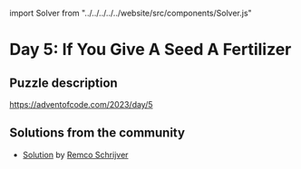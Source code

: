 import Solver from "../../../../../website/src/components/Solver.js"

# Day 5: If You Give A Seed A Fertilizer

## Puzzle description

https://adventofcode.com/2023/day/5

## Solutions from the community

* [Solution](https://github.com/RemcoSchrijver/advent-of-code/blob/main/2023/src/day05.scala) by [Remco Schrijver](https://github.com/RemcoSchrijver)
